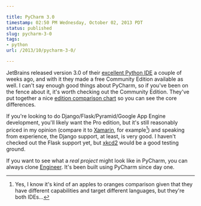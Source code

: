```yaml
---

title: PyCharm 3.0
timestamp: 02:50 PM Wednesday, October 02, 2013 PDT
status: published
slug: pycharm-3-0
tags:
- python
url: /2013/10/pycharm-3-0/

---
```


JetBrains released version 3.0 of their [excellent Python IDE](http://www.jetbrains.com/pycharm/download/index.html) a couple of weeks ago, and with it they made a free Community Edition available as well. I can't say enough good things about PyCharm, so if you've been on the fence about it, it's worth checking out the Community Edition. They've put together a nice [edition comparison chart](http://www.jetbrains.com/pycharm/features/editions_comparison_matrix.html) so you can see the core differences.

If you're looking to do Django/Flask/Pyramid/Google App Engine development, you'll likely want the Pro edition, but it's still reasonably priced in my opinion (compare it to [Xamarin](https://store.xamarin.com/), for example[^pycharm1]) and speaking from experience, the Django support, at least, is very good. I haven't checked out the Flask support yet, but [xkcd2](http://www.xkcd2.com) would be a good testing ground.

If you want to see what a *real project* might look like in PyCharm, you can always clone [Engineer](https://github.com/tylerbutler/engineer/). It's been built using PyCharm since day one.


[^pycharm1]: Yes, I know it's kind of an apples to oranges comparison given that they have different capabilities and target different languages, but they're both IDEs...
